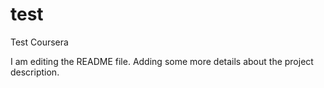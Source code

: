 # test
Test Coursera

I am editing the README file. Adding some more details about the project description.
